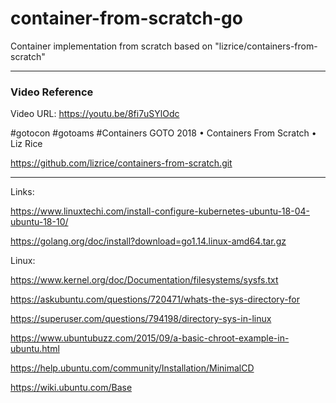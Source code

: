 # container-from-scratch-go
Container implementation from scratch based on "lizrice/containers-from-scratch"

---

### Video Reference ##
Video URL: https://youtu.be/8fi7uSYlOdc

#gotocon #gotoams #Containers
GOTO 2018 • Containers From Scratch • Liz Rice

https://github.com/lizrice/containers-from-scratch.git


---


Links:

https://www.linuxtechi.com/install-configure-kubernetes-ubuntu-18-04-ubuntu-18-10/

https://golang.org/doc/install?download=go1.14.linux-amd64.tar.gz



Linux:

https://www.kernel.org/doc/Documentation/filesystems/sysfs.txt

https://askubuntu.com/questions/720471/whats-the-sys-directory-for

https://superuser.com/questions/794198/directory-sys-in-linux

https://www.ubuntubuzz.com/2015/09/a-basic-chroot-example-in-ubuntu.html




https://help.ubuntu.com/community/Installation/MinimalCD

https://wiki.ubuntu.com/Base

